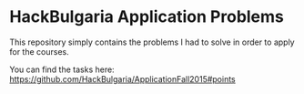 HackBulgaria Application Problems
===================
This repository simply contains the problems I had to solve in order to apply for the courses.

You can find the tasks here:
https://github.com/HackBulgaria/ApplicationFall2015#points